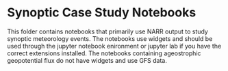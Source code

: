 # Synoptic Case Study Notebooks

This folder contains notebooks that primarily use NARR output to study synoptic meteorology events. The notebooks use widgets and should be used through the jupyter notebook enironment or jupyter lab if you have the correct extensions installed. The notebooks containing ageostrophic geopotential flux do not have widgets and use GFS data.
